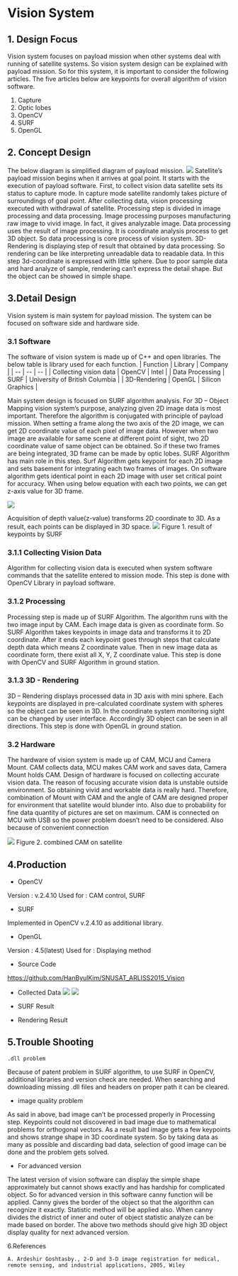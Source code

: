 # Vision System

## 1. Design Focus
 
Vision system focuses on payload mission when other systems deal with running of satellite systems. So vision system design can be explained with payload mission. So for this system, it is important to consider the following articles. The five articles below are keypoints for overall algorithm of vision software.
1.	Capture
2.	Optic lobes
3.	OpenCV
4.	SURF
5.	OpenGL

## 2. Concept Design
The below diagram is simplified diagram of payload mission.
![](20051.png)
Satellite’s payload mission begins when it arrives at goal point. It starts with the execution of payload software.
First, to collect vision data satellite sets its status to capture mode. In capture mode satellite randomly takes picture of surroundings of goal point.
After collecting data, vision processing executed with withdrawal of satellite. Processing step is divided in image processing and data processing. Image processing purposes manufacturing raw image to vivid image. In fact, it gives analyzable image. Data processing uses the result of image processing. It is coordinate analysis process to get 3D object. So data processing is core process of vision system.
3D-Rendering is displaying step of result that obtained by data processing. So rendering can be like interpreting unreadable data to readable data. In this step 3d-coordinate is expressed with little sphere.  Due to poor sample data and hard analyze of sample, rendering can’t express the detail shape. But the object can be showed in simple shape. 

## 3.Detail Design
Vision system is main system for payload mission. The system can be focused on software side and hardware side.

### 3.1 Software
The software of vision system is made up of C++ and open libraries. The below table is library used for each function.
| Function |	Library	| Company |
| -- | -- | -- |
| Collecting vision data |	OpenCV	| Intel |
| Data Processing |	SURF |	University of British Columbia |
| 3D-Rendering |	OpenGL |	Silicon Graphics |

Main system design is focused on SURF algorithm analysis. For 3D – Object Mapping vision system’s purpose, analyzing given 2D image data is most important. Therefore the algorithm is conjugated with principle of payload mission.
When setting a frame along the two axis of the 2D image, we can get 2D coordinate value of each pixel of image data. However when two image are available for same scene at different point of sight, two 2D coordinate value of same object can be obtained. So if these two frames are being integrated, 3D frame can be made by optic lobes. SURF Algorithm has main role in this step.
Surf Algorithm gets keypoint for each 2D image and sets basement for integrating each two frames of images. On software algorithm gets identical point in each 2D image with user set critical point for accuracy. When using below equation with each two points, we can get z-axis value for 3D frame.

![](20055.png)

Acquisition of depth value(z-value) transforms 2D coordinate to 3D. As a result, each points can be displayed in 3D space.
 ![](20052.png)
Figure 1. result of keypoints by SURF

### 3.1.1 Collecting Vision Data
Algorithm for collecting vision data is executed when system software commands that the satellite entered to mission mode. This step is done with OpenCV Library in payload software.

### 3.1.2	Processing
Processing step is made up of SURF Algorithm. The algorithm runs with the two image input by CAM. Each image data is given as coordinate form. So SURF Algorithm takes keypoints in image data and transforms it to 2D coordinate. After it ends each keypoint goes through steps that calculate depth data which means Z coordinate value. Then in new image data as coordinate form, there exist all X, Y, Z coordinate value. This step is done with OpenCV and SURF Algorithm in ground station.

### 3.1.3	3D - Rendering
3D – Rendering displays processed data in 3D axis with mini sphere. Each keypoints are displayed in pre-calculated coordinate system with spheres so the object can be seen in 3D. In the coordinate system monitoring sight can be changed by user interface. Accordingly 3D object can be seen in all directions. This step is done with OpenGL in ground station.

### 3.2 Hardware
The hardware of vision system is made up of CAM, MCU and Camera Mount. CAM collects data, MCU makes CAM work and saves data, Camera Mount holds CAM. Design of hardware is focused on collecting accurate vision data. The reason of focusing accurate vision data is unstable outside environment. So obtaining vivid and workable data is really hard. Therefore, combination of Mount with CAM and the angle of CAM are designed proper for environment that satellite would blunder into. Also due to probability for fine data quantity of pictures are set on maximum.
CAM is connected on MCU with USB so the power problem doesn’t need to be considered. Also because of convenient connection 

 ![](ar15.jpg)
Figure 2. combined CAM on satellite

## 4.Production
- OpenCV


Version : v.2.4.10
Used for : CAM control, SURF



- SURF


Implemented in OpenCV v.2.4.10 as additional library.

- OpenGL


Version : 4.5(latest)
Used for : Displaying method


- Source Code


https://github.com/HanByulKim/SNUSAT_ARLISS2015_Vision

- Collected Data
   ![](20053.jpg)
![](20054.jpg)
- SURF Result
 

- Rendering Result
 

## 5.Trouble Shooting
	.dll problem
Because of patent problem in SURF algorithm, to use SURF in OpenCV, additional libraries and version check are needed. When searching and downloading missing .dll files and headers on proper path it can be cleared.

- image quality problem

As said in above, bad image can’t be processed properly in Processing step. Keypoints could not discovered in bad image due to mathematical problems for orthogonal vectors. As a result bad image gets a few keypoints and shows strange shape in 3D coordinate system. So by taking data as many as possible and discarding bad data, selection of good image can be done and the problem gets solved.

- For advanced version


The latest version of vision software can display the simple shape approximately but cannot shows exactly and has hardship for complicated object. So for advanced version in this software canny function will be applied. Canny gives the border of the object so that the algorithm can recognize it exactly.
Statistic method will be applied also. When canny divides the district of inner and outer of object statistic analyze can be made based on border.
The above two methods should give high 3D object display quality for next advanced version.

6.References

	A. Ardeshir Goshtasby., 2-D and 3-D image registration for medical, remote sensing, and industrial applications, 2005, Wiley
